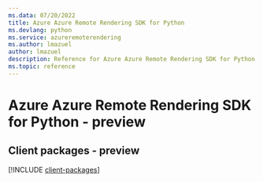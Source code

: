 ```yaml
---
ms.data: 07/20/2022
title: Azure Azure Remote Rendering SDK for Python
ms.devlang: python
ms.service: azureremoterendering
ms.author: lmazuel
author: lmazuel
description: Reference for Azure Azure Remote Rendering SDK for Python
ms.topic: reference
---
```

# Azure Azure Remote Rendering SDK for Python - preview

## Client packages - preview
[!INCLUDE [client-packages](azure-remote-rendering-client-index.md)]
